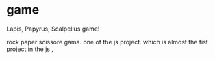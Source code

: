 # game
Lapis, Papyrus, Scalpellus game!

rock paper scissore gama. one of the js project. which is almost the fist project in the js , 
